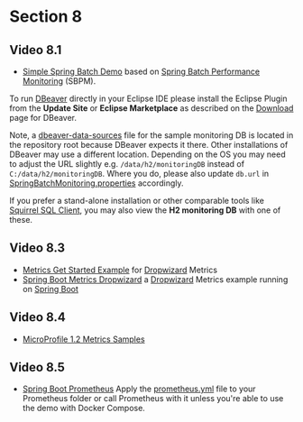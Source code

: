 # Section 8

## Video 8.1
- [Simple Spring Batch Demo](simple-spring-batch) based on [Spring Batch Performance Monitoring](https://github.com/viadee/springBatchPerformanceMonitoring) (SBPM).

To run [DBeaver](https://dbeaver.io/) directly in your Eclipse IDE please install the Eclipse Plugin from the **Update Site** or **Eclipse Marketplace** as described on the [Download](https://dbeaver.io/download/) page for DBeaver. 

Note, a [dbeaver-data-sources](https://github.com/PacktPublishing/Java-EE-8-High-Performance-video-/blob/master/.dbeaver-data-sources.xml) file for the sample monitoring DB is located in the repository root because DBeaver expects it there. Other installations of DBeaver may use a different location. Depending on the OS you may need to adjust the URL slightly e.g. `/data/h2/monitoringDB` instead of `C:/data/h2/monitoringDB`. 
Where you do, please also update `db.url` in [SpringBatchMonitoring.properties](https://github.com/PacktPublishing/Java-EE-8-High-Performance-video-/blob/master/Section8/simple-spring-batch/src/main/resources/SpringBatchMonitoring.properties) accordingly.

If you prefer a stand-alone installation or other comparable tools like [Squirrel SQL Client](http://squirrel-sql.sourceforge.net/), you may also view the **H2 monitoring DB** with one of these.

## Video 8.3
- [Metrics Get Started Example](metrics-getstarted) for [Dropwizard](https://www.dropwizard.io/) Metrics
- [Spring Boot Metrics Dropwizard](spring-boot-metrics-dropwizard) a [Dropwizard](https://www.dropwizard.io/) Metrics example running on [Spring Boot](https://projects.spring.io/spring-boot/)

## Video 8.4
- [MicroProfile 1.2 Metrics Samples](microprofile1.2-samples)

## Video 8.5
- [Spring Boot Prometheus](https://github.com/aboullaite/spring-boot-prometheus)
  Apply the [prometheus.yml](prometheus.yml) file to your Prometheus folder or call Prometheus with it unless you're able to use the demo with Docker Compose.